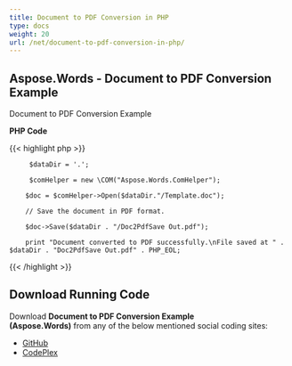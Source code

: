 ```yaml
---
title: Document to PDF Conversion in PHP
type: docs
weight: 20
url: /net/document-to-pdf-conversion-in-php/
---
```


## **Aspose.Words - Document to PDF Conversion Example**
Document to PDF Conversion Example

**PHP Code**

{{< highlight php >}}

         $dataDir = '.';

         $comHelper = new \COM("Aspose.Words.ComHelper");

        $doc = $comHelper->Open($dataDir."/Template.doc");

        // Save the document in PDF format.

        $doc->Save($dataDir . "/Doc2PdfSave Out.pdf");

        print "Document converted to PDF successfully.\nFile saved at " . $dataDir . "Doc2PdfSave Out.pdf" . PHP_EOL;

{{< /highlight >}}
## **Download Running Code**
Download **Document to PDF Conversion Example (Aspose.Words)** from any of the below mentioned social coding sites:

- [GitHub](https://github.com/aspose-words/Aspose.Words-for-.NET/blob/master/Plugins/Aspose_Words_NET_for_PHP/src/aspose/words/quickstart/Doc2Pdf.php)
- [CodePlex](https://asposenetphp.codeplex.com/SourceControl/latest#Aspose.Words-for-.NET_for_PHP/src/aspose/words/quickstart/Doc2Pdf.php)

